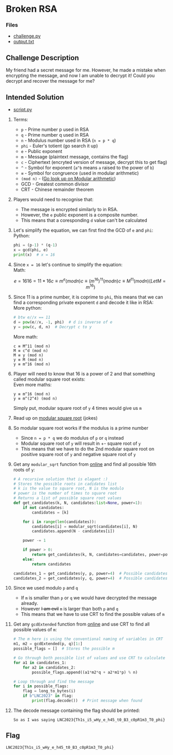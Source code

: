 # Broken RSA


### Files

- [challenge.py](challenge.py)
- [output.txt](output.txt)


## Challenge Description

My friend had a secret message for me.
However, he made a mistake when encrypting the message, and now I am unable to decrypt it!
Could you decrypt and recover the message for me?


## Intended Solution

- [script.py](script.py)

1. Terms:
    - `p` - Prime number p used in RSA
    - `q` - Prime number q used in RSA
    - `n` - Modulus number used in RSA (`n = p * q`)
    - `phi` - Euler's totient (go search it up)
    - `e` - Public exponent
    - `m` - Message (plaintext message, contains the flag)
    - `c` - Ciphertext (encryted version of message, decrypt this to get flag)
    - `^` - Symbol for exponent (`a^b` means `a` raised to the power of `b`)
    - `≡` - Symbol for congruence (used in modular arithmetic)
    - `(mod n)` - ([Go look up on Modular arithmetic](https://en.wikipedia.org/wiki/Modular_arithmetic#Congruence))
    - GCD - Greatest common divisor
    - CRT - Chinese remainder theorem

2. Players would need to recognise that:
    - The message is encrypted similarly to in RSA.
    - However, the `e` public exponent is a composite number.
    - This means that a coresponding `d` value can't be calculated

3. Let's simplify the equation, we can first find the GCD of `e` and `phi`:  
    Python:
    ```py
    phi = (p-1) * (q-1)
    x = gcd(phi, e)
    print(x)  # x = 16
    ```

4. Since `x = 16` let's continue to simplify the equation:  
    Math:
    ```math :D
    e = 1616
      = 11 * 16

    c ≡ m^e (mod n)
    c ≡ (m^16)^11 (mod n)
    c ≡ M^11 (mod n)  (Let M = m^16)
    ```

5. Since 11 is a prime number, it is coprime to `phi`, this means that we can find a corresponding private exponent `d` and decode it like in RSA:  
    More python:
    ```py
    # btw e//x == 11
    d = pow(e//x, -1, phi)  # d is inverse of e
    y = pow(c, d, n)  # Decrypt c to y
    ```
    More math:
    ```more math :)
    c ≡ M^11 (mod n)
    M ≡ c^d (mod n)
    M ≡ y (mod n)
    y ≡ M (mod n)
    y ≡ m^16 (mod n)
    ```

6. Player will need to know that 16 is a power of 2 and that something called modular square root exists:  
    Even more maths:
    ```even more math :/
    y ≡ m^16 (mod n)
    y ≡ m^(2^4) (mod n)
    ```
    Simply put, modular square root of `y` 4 times would give us `m`

7. Read up on [modular square root](https://www.rieselprime.de/ziki/Modular_square_root) (jokes)

8. So modular square root works if the modulus is a prime number
    - Since `n = p * q` we do modulus of `p` or `q` instead
    - Modular square root of `y` will result in +- square root of `y`
    - This means that we have to do the 2nd modular square root on positive square root of `y` and negative square root of `y`

9. Get any `modular_sqrt` function from [online](https://gist.github.com/nakov/60d62bdf4067ea72b7832ce9f71ae079) and find all possible 16th roots of `y`:
    ```py
    # A recursive solution that is elagant :)
    # Stores the possible roots in cadidates list
    # k is the value to square root, N is the modulo
    # power is the number of times to square root
    # Returns a list of possible square root values
    def get_candidates(k, N, candidates:list=None, power=1):
        if not candidates:
            candidates = [k]

        for i in range(len(candidates)):
            candidates[i] = modular_sqrt(candidates[i], N)
            candidates.append(N - candidates[i])

        power -= 1

        if power > 0:
            return get_candidates(k, N, candidates=candidates, power=power)
        else:
            return candidates

    candidates_1 = get_candidates(y, p, power=4)  # Possible candidates with modulo p
    candidates_2 = get_candidates(y, q, power=4)  # Possible candidates with modulo q
    ```

10. Since we used modulo `p` and `q`
    - If `m` is smaller than `p` or `q` we would have decrypted the message already.
    - However ~~I am evil~~ `m` is larger than both `p` and `q`
    - This means that we have to use CRT to find the possible values of `m`

11. Get any `gcdExtended` function from [online](https://www.geeksforgeeks.org/python-program-for-basic-and-extended-euclidean-algorithms-2/) and use CRT to find all possible values of `m`:
    ```py
    # The m here is using the conventional naming of variables in CRT
    m1, m2 = gcdExtended(p, q)[1:]
    possible_flags = []  # Stores the possible m

    # Go through both possible list of values and use CRT to calculate value of possible m
    for a1 in candidates_1:
        for a2 in candidates_2:
            possible_flags.append((a1*m2*q + a2*m1*p) % n)

    # Loop through and find the message
    for i in possible_flags:
        flag = long_to_bytes(i)
        if b"LNC2023" in flag:
            print(flag.decode())  # Print message when found
    ```

12. The decode message containing the flag should be printed:
    ```
    So as I was saying LNC2023{Th1s_i5_wHy_e_h45_t0_B3_c0pR1m3_T0_phi}
    ```


## Flag

`LNC2023{Th1s_i5_wHy_e_h45_t0_B3_c0pR1m3_T0_phi}`
